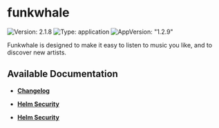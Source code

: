 # funkwhale

![Version: 2.1.8](https://img.shields.io/badge/Version-2.1.8-informational?style=flat-square) ![Type: application](https://img.shields.io/badge/Type-application-informational?style=flat-square) ![AppVersion: "1.2.9"](https://img.shields.io/badge/AppVersion-"1.2.9"-informational?style=flat-square)

Funkwhale is designed to make it easy to listen to music you like, and to discover new artists.

## Available Documentation

- [**Changelog**](CHANGELOG)

- [**Helm Security**](container-security)

- [**Helm Security**](helm-security)

